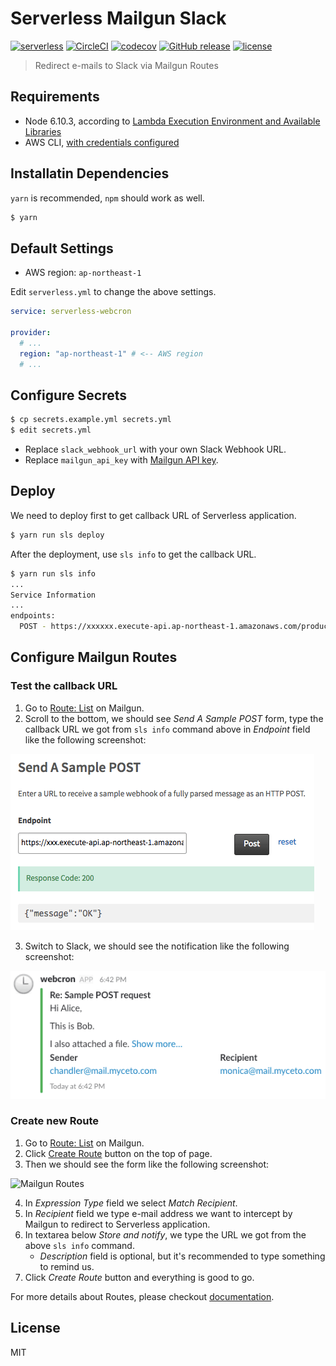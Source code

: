 # Serverless Mailgun Slack

[![serverless](http://public.serverless.com/badges/v3.svg)](http://www.serverless.com)
[![CircleCI](https://circleci.com/gh/henry40408/serverless-mailgun-slack.svg?style=shield)](https://circleci.com/gh/henry40408/serverless-mailgun-slack)
[![codecov](https://codecov.io/gh/henry40408/serverless-mailgun-slack/branch/master/graph/badge.svg)](https://codecov.io/gh/henry40408/serverless-mailgun-slack)
[![GitHub release](https://img.shields.io/github/release/henry40408/serverless-mailgun-slack.svg)](https://github.com/henry40408/serverless-mailgun-slack)
[![license](https://img.shields.io/github/license/henry40408/serverless-mailgun-slack.svg)](https://github.com/henry40408/serverless-mailgun-slack)

> Redirect e-mails to Slack via Mailgun Routes

## Requirements

* Node 6.10.3, according to
  [Lambda Execution Environment and Available Libraries](http://docs.aws.amazon.com/lambda/latest/dg/current-supported-versions.html)
* AWS CLI,
  [with credentials configured](https://serverless.com/framework/docs/providers/aws/guide/credentials/)

## Installatin Dependencies

`yarn` is recommended, `npm` should work as well.

```bash
$ yarn
```

## Default Settings

* AWS region: `ap-northeast-1`

Edit `serverless.yml` to change the above settings.

```yaml
service: serverless-webcron

provider:
  # ...
  region: "ap-northeast-1" # <-- AWS region
  # ...
```

## Configure Secrets

```bash
$ cp secrets.example.yml secrets.yml
$ edit secrets.yml
```

* Replace `slack_webhook_url` with your own Slack Webhook URL.
* Replace `mailgun_api_key` with
  [Mailgun API key](https://help.mailgun.com/hc/en-us/articles/203380100-Where-can-I-find-my-API-key-and-SMTP-credentials-).

## Deploy

We need to deploy first to get callback URL of Serverless application.

```bash
$ yarn run sls deploy
```

After the deployment, use `sls info` to get the callback URL.

```bash
$ yarn run sls info
...
Service Information
...
endpoints:
  POST - https://xxxxxx.execute-api.ap-northeast-1.amazonaws.com/production/callback <-- you need this URL to configure Mailgun
```

## Configure Mailgun Routes

### Test the callback URL

1. Go to [Route: List](https://app.mailgun.com/app/routes) on Mailgun.
2. Scroll to the bottom, we should see _Send A Sample POST_ form, type the
   callback URL we got from `sls info` command above in _Endpoint_ field like
   the following screenshot:

![Send A Sample POST](assets/mailgun-test.png)

3. Switch to Slack, we should see the notification like the following
   screenshot:

![Slack notification from Mailgun](assets/mailgun-test-slack.png)

### Create new Route

1. Go to [Route: List](https://app.mailgun.com/app/routes) on Mailgun.
2. Click [Create Route](https://app.mailgun.com/app/routes/new) button on the
   top of page.
3. Then we should see the form like the following screenshot:

![Mailgun Routes](http://blog.mailgun.com/content/images/2017/10/Create-Routes-in-Mailgun-Inbound-Emails.png)

4. In _Expression Type_ field we select _Match Recipient_.
5. In _Recipient_ field we type e-mail address we want to intercept by Mailgun
   to redirect to Serverless application.
6. In textarea below _Store and notify_, we type the URL we got from the above
   `sls info` command.
   * _Description_ field is optional, but it's recommended to type something to
     remind us.
7. Click _Create Route_ button and everything is good to go.

For more details about Routes, please checkout
[documentation](https://documentation.mailgun.com/en/latest/user_manual.html#routes).

## License

MIT
